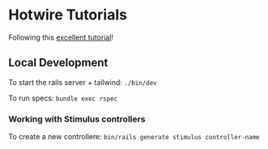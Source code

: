 # Hotwire Tutorials

Following this [excellent tutorial](https://www.bearer.com/blog/how-to-build-modals-with-hotwire-turbo-frames-stimulusjs)!

## Local Development

To start the rails server + tailwind: `./bin/dev`

To run specs: `bundle exec rspec`

### Working with Stimulus controllers

To create a new controllere: `bin/rails generate stimulus controller-name`
